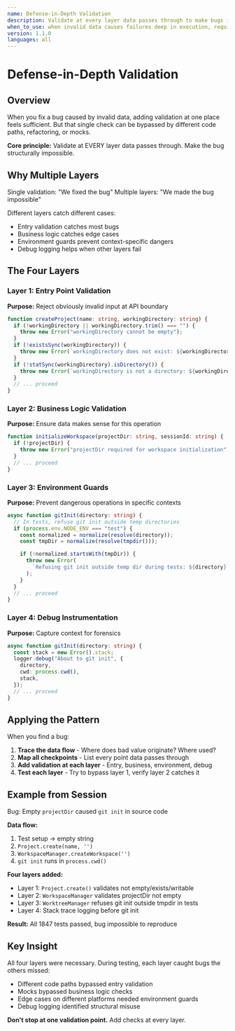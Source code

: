 ```yaml
---
name: Defense-in-Depth Validation
description: Validate at every layer data passes through to make bugs impossible
when_to_use: when invalid data causes failures deep in execution, requiring validation at multiple system layers
version: 1.1.0
languages: all
---
```


# Defense-in-Depth Validation

## Overview

When you fix a bug caused by invalid data, adding validation at one place feels sufficient. But that single check can be bypassed by different code paths, refactoring, or mocks.

**Core principle:** Validate at EVERY layer data passes through. Make the bug structurally impossible.

## Why Multiple Layers

Single validation: "We fixed the bug"
Multiple layers: "We made the bug impossible"

Different layers catch different cases:

- Entry validation catches most bugs
- Business logic catches edge cases
- Environment guards prevent context-specific dangers
- Debug logging helps when other layers fail

## The Four Layers

### Layer 1: Entry Point Validation

**Purpose:** Reject obviously invalid input at API boundary

```typescript
function createProject(name: string, workingDirectory: string) {
  if (!workingDirectory || workingDirectory.trim() === "") {
    throw new Error("workingDirectory cannot be empty");
  }
  if (!existsSync(workingDirectory)) {
    throw new Error(`workingDirectory does not exist: ${workingDirectory}`);
  }
  if (!statSync(workingDirectory).isDirectory()) {
    throw new Error(`workingDirectory is not a directory: ${workingDirectory}`);
  }
  // ... proceed
}
```

### Layer 2: Business Logic Validation

**Purpose:** Ensure data makes sense for this operation

```typescript
function initializeWorkspace(projectDir: string, sessionId: string) {
  if (!projectDir) {
    throw new Error("projectDir required for workspace initialization");
  }
  // ... proceed
}
```

### Layer 3: Environment Guards

**Purpose:** Prevent dangerous operations in specific contexts

```typescript
async function gitInit(directory: string) {
  // In tests, refuse git init outside temp directories
  if (process.env.NODE_ENV === "test") {
    const normalized = normalize(resolve(directory));
    const tmpDir = normalize(resolve(tmpdir()));

    if (!normalized.startsWith(tmpDir)) {
      throw new Error(
        `Refusing git init outside temp dir during tests: ${directory}`,
      );
    }
  }
  // ... proceed
}
```

### Layer 4: Debug Instrumentation

**Purpose:** Capture context for forensics

```typescript
async function gitInit(directory: string) {
  const stack = new Error().stack;
  logger.debug("About to git init", {
    directory,
    cwd: process.cwd(),
    stack,
  });
  // ... proceed
}
```

## Applying the Pattern

When you find a bug:

1. **Trace the data flow** - Where does bad value originate? Where used?
2. **Map all checkpoints** - List every point data passes through
3. **Add validation at each layer** - Entry, business, environment, debug
4. **Test each layer** - Try to bypass layer 1, verify layer 2 catches it

## Example from Session

Bug: Empty `projectDir` caused `git init` in source code

**Data flow:**

1. Test setup → empty string
2. `Project.create(name, '')`
3. `WorkspaceManager.createWorkspace('')`
4. `git init` runs in `process.cwd()`

**Four layers added:**

- Layer 1: `Project.create()` validates not empty/exists/writable
- Layer 2: `WorkspaceManager` validates projectDir not empty
- Layer 3: `WorktreeManager` refuses git init outside tmpdir in tests
- Layer 4: Stack trace logging before git init

**Result:** All 1847 tests passed, bug impossible to reproduce

## Key Insight

All four layers were necessary. During testing, each layer caught bugs the others missed:

- Different code paths bypassed entry validation
- Mocks bypassed business logic checks
- Edge cases on different platforms needed environment guards
- Debug logging identified structural misuse

**Don't stop at one validation point.** Add checks at every layer.
